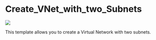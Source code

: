 # Create_VNet_with_two_Subnets

<a href="https://portal.azure.com/#create/Microsoft.Template/uri/https://raw.githubusercontent.com/GitHubMarcelo/Azure-RM-Resource-Templates/master/Create_VNet_with_two_Subnets/Create_VNet_with_two_Subnets.json" target="_blank">
    <img src="http://azuredeploy.net/deploybutton.png"/>
</a>

This template allows you to create a Virtual Network with two subnets.
